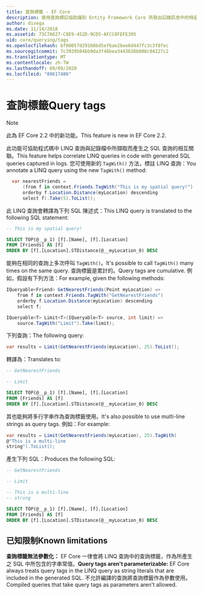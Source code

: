 ```yaml
---
title: 查詢標籤 - EF Core
description: 使用查詢標記協助識別 Entity Framework Core 所發出記錄訊息中的特定查詢
author: divega
ms.date: 11/14/2018
ms.assetid: 73C7A627-C8E9-452D-9CD5-AFCC8FEFE395
uid: core/querying/tags
ms.openlocfilehash: bf80057d29160bd5ef6ae26ee6d447fc3c3f0fec
ms.sourcegitcommit: 7c3939504bb9da3f46bea3443638b808c04227c2
ms.translationtype: MT
ms.contentlocale: zh-TW
ms.lasthandoff: 09/09/2020
ms.locfileid: "89617486"
---
```

# <a name="query-tags"></a><span data-ttu-id="d5fc8-103">查詢標籤</span><span class="sxs-lookup"><span data-stu-id="d5fc8-103">Query tags</span></span>

> [!NOTE]
> <span data-ttu-id="d5fc8-104">此為 EF Core 2.2 中的新功能。</span><span class="sxs-lookup"><span data-stu-id="d5fc8-104">This feature is new in EF Core 2.2.</span></span>

<span data-ttu-id="d5fc8-105">此功能可協助程式碼中 LINQ 查詢與記錄檔中所擷取而產生之 SQL 查詢的相互關聯。</span><span class="sxs-lookup"><span data-stu-id="d5fc8-105">This feature helps correlate LINQ queries in code with generated SQL queries captured in logs.</span></span>
<span data-ttu-id="d5fc8-106">您可使用新的 `TagWith()` 方法，標註 LINQ 查詢：</span><span class="sxs-lookup"><span data-stu-id="d5fc8-106">You annotate a LINQ query using the new `TagWith()` method:</span></span>

``` csharp
  var nearestFriends =
      (from f in context.Friends.TagWith("This is my spatial query!")
      orderby f.Location.Distance(myLocation) descending
      select f).Take(5).ToList();
```

<span data-ttu-id="d5fc8-107">此 LINQ 查詢會轉譯為下列 SQL 陳述式：</span><span class="sxs-lookup"><span data-stu-id="d5fc8-107">This LINQ query is translated to the following SQL statement:</span></span>

``` sql
-- This is my spatial query!

SELECT TOP(@__p_1) [f].[Name], [f].[Location]
FROM [Friends] AS [f]
ORDER BY [f].[Location].STDistance(@__myLocation_0) DESC
```

<span data-ttu-id="d5fc8-108">能夠在相同的查詢上多次呼叫 `TagWith()`。</span><span class="sxs-lookup"><span data-stu-id="d5fc8-108">It's possible to call `TagWith()` many times on the same query.</span></span>
<span data-ttu-id="d5fc8-109">查詢標籤是累計的。</span><span class="sxs-lookup"><span data-stu-id="d5fc8-109">Query tags are cumulative.</span></span>
<span data-ttu-id="d5fc8-110">例如，假設有下列方法：</span><span class="sxs-lookup"><span data-stu-id="d5fc8-110">For example, given the following methods:</span></span>

``` csharp
IQueryable<Friend> GetNearestFriends(Point myLocation) =>
    from f in context.Friends.TagWith("GetNearestFriends")
    orderby f.Location.Distance(myLocation) descending
    select f;

IQueryable<T> Limit<T>(IQueryable<T> source, int limit) =>
    source.TagWith("Limit").Take(limit);
```

<span data-ttu-id="d5fc8-111">下列查詢：</span><span class="sxs-lookup"><span data-stu-id="d5fc8-111">The following query:</span></span>

``` csharp
var results = Limit(GetNearestFriends(myLocation), 25).ToList();
```

<span data-ttu-id="d5fc8-112">轉譯為：</span><span class="sxs-lookup"><span data-stu-id="d5fc8-112">Translates to:</span></span>

``` sql
-- GetNearestFriends

-- Limit

SELECT TOP(@__p_1) [f].[Name], [f].[Location]
FROM [Friends] AS [f]
ORDER BY [f].[Location].STDistance(@__myLocation_0) DESC
```

<span data-ttu-id="d5fc8-113">其也能夠將多行字串作為查詢標籤使用。</span><span class="sxs-lookup"><span data-stu-id="d5fc8-113">It's also possible to use multi-line strings as query tags.</span></span>
<span data-ttu-id="d5fc8-114">例如：</span><span class="sxs-lookup"><span data-stu-id="d5fc8-114">For example:</span></span>

``` csharp
var results = Limit(GetNearestFriends(myLocation), 25).TagWith(
@"This is a multi-line
string").ToList();
```

<span data-ttu-id="d5fc8-115">產生下列 SQL：</span><span class="sxs-lookup"><span data-stu-id="d5fc8-115">Produces the following SQL:</span></span>

``` sql
-- GetNearestFriends

-- Limit

-- This is a multi-line
-- string

SELECT TOP(@__p_1) [f].[Name], [f].[Location]
FROM [Friends] AS [f]
ORDER BY [f].[Location].STDistance(@__myLocation_0) DESC
```

## <a name="known-limitations"></a><span data-ttu-id="d5fc8-116">已知限制</span><span class="sxs-lookup"><span data-stu-id="d5fc8-116">Known limitations</span></span>

<span data-ttu-id="d5fc8-117">**查詢標籤無法參數化：** EF Core 一律會將 LINQ 查詢中的查詢標籤，作為所產生之 SQL 中所包含的字串常值。</span><span class="sxs-lookup"><span data-stu-id="d5fc8-117">**Query tags aren't parameterizable:** EF Core always treats query tags in the LINQ query as string literals that are included in the generated SQL.</span></span>
<span data-ttu-id="d5fc8-118">不允許編譯的查詢將查詢標籤作為參數使用。</span><span class="sxs-lookup"><span data-stu-id="d5fc8-118">Compiled queries that take query tags as parameters aren't allowed.</span></span>
